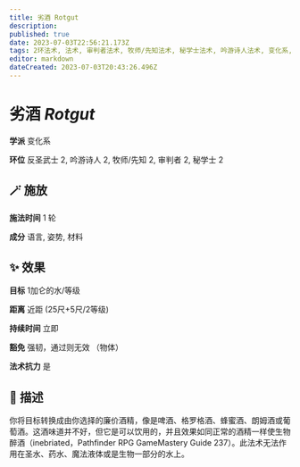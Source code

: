 ```yaml
---
title: 劣酒 Rotgut
description: 
published: true
date: 2023-07-03T22:56:21.173Z
tags: 2环法术, 法术, 审判者法术, 牧师/先知法术, 秘学士法术, 吟游诗人法术, 变化系, 反圣武士法术
editor: markdown
dateCreated: 2023-07-03T20:43:26.496Z
---
```


# **劣酒** *Rotgut*

**学派** 变化系 

**环位** 反圣武士 2, 吟游诗人 2, 牧师/先知 2, 审判者 2, 秘学士 2

## 🪄 施放

**施法时间** 1 轮

**成分** 语言, 姿势, 材料

## ✨ 效果 

**目标** 1加仑的水/等级 

**距离** 近距 (25尺+5尺/2等级)  

**持续时间** 立即 

**豁免** 强韧，通过则无效 （物体）

**法术抗力** 是

## 📖 描述

你将目标转换成由你选择的廉价酒精，像是啤酒、格罗格酒、蜂蜜酒、朗姆酒或葡萄酒。这酒味道并不好，但它是可以饮用的，并且效果如同正常的酒精一样使生物醉酒（inebriated，Pathfinder RPG GameMastery Guide 237）。此法术无法作用在圣水、药水、魔法液体或是生物一部分的水上。
    